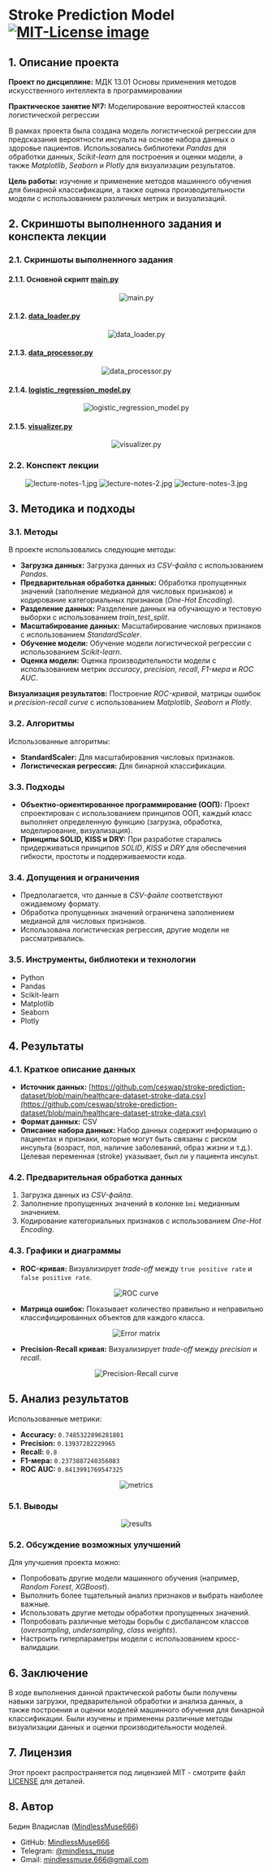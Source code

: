 # Stroke Prediction Model <a href="https://opensource.org/licenses/MIT"><img src="https://img.shields.io/badge/License-MIT-yellow.svg" alt="MIT-License image"></a>

## 1. Описание проекта

**Проект по дисциплине:** МДК 13.01 Основы применения методов искусственного интеллекта в программировании

**Практическое занятие №7:** Моделирование вероятностей классов логистической регрессии

В рамках проекта была создана модель логистической регрессии для предсказания вероятности инсульта на основе набора данных о здоровье пациентов. Использовались библиотеки *Pandas* для обработки данных, *Scikit-learn* для построения и оценки модели, а также *Matplotlib*, *Seaborn* и *Plotly* для визуализации результатов.

**Цель работы:** изучение и применение методов машинного обучения для бинарной классификации, а также оценка производительности модели с использованием различных метрик и визуализаций.


## 2. Скриншоты выполненного задания и конспекта лекции

### 2.1. Скриншоты выполненного задания

#### 2.1.1. Основной скрипт [main.py](src/main.py)

<p align="center">
  <img src="https://github.com/user-attachments/assets/19e6a10b-9f0d-4e64-8b97-9fb6ab7691de" alt="main.py">
</p>

#### 2.1.2. [data_loader.py](src/data_loader.py)

<p align="center">
  <img src="https://github.com/user-attachments/assets/241db9da-39a9-4a9f-89f7-100cc997d270" alt="data_loader.py">
</p>

#### 2.1.3. [data_processor.py](src/data_processor.py)

<p align="center">
  <img src="https://github.com/user-attachments/assets/5efa5888-0e9e-4d40-b351-ac2e41b3bb3f" alt="data_processor.py">
</p>

#### 2.1.4. [logistic_regression_model.py](src/logistic_regression_model.py)

<p align="center">
  <img src="https://github.com/user-attachments/assets/5b51b7cc-3185-44ff-b543-18a923a6ddc1" alt="logistic_regression_model.py">
</p>

#### 2.1.5. [visualizer.py](src/visualizer.py)

<p align="center">
  <img src="https://github.com/user-attachments/assets/e59fedfa-58e3-4cdd-ad01-0c84e97a08f0" alt="visualizer.py">
</p>

### 2.2. Конспект лекции

<p align="center">
  <img src="report\lecture-notes\lecture-notes-1.jpg" alt="lecture-notes-1.jpg">
  <img src="report\lecture-notes\lecture-notes-2.jpg" alt="lecture-notes-2.jpg">
  <img src="report\lecture-notes\lecture-notes-3.jpg" alt="lecture-notes-3.jpg">
</p>


## 3. Методика и подходы

### 3.1. Методы

В проекте использовались следующие методы:

* **Загрузка данных:** Загрузка данных из *CSV-файла* с использованием *Pandas*.
* **Предварительная обработка данных:** Обработка пропущенных значений (заполнение медианой для числовых признаков) и кодирование категориальных признаков (*One-Hot Encoding*).
* **Разделение данных:** Разделение данных на обучающую и тестовую выборки с использованием *train_test_split*.
* **Масштабирование данных:** Масштабирование числовых признаков с использованием *StandardScaler*.
* **Обучение модели:** Обучение модели логистической регрессии с использованием *Scikit-learn*.
* **Оценка модели:** Оценка производительности модели с использованием метрик *accuracy*, *precision*, *recall*, *F1-мера* и *ROC AUC*.

**Визуализация результатов:** Построение *ROC-кривой*, матрицы ошибок и *precision-recall curve* с использованием *Matplotlib*, *Seaborn* и *Plotly*.

### 3.2. Алгоритмы

Использованные алгоритмы:

* **StandardScaler:** Для масштабирования числовых признаков.
* **Логистическая регрессия:** Для бинарной классификации.

### 3.3. Подходы

* **Объектно-ориентированное программирование (ООП):**  Проект спроектирован с использованием принципов ООП, каждый класс выполняет определенную функцию (загрузка, обработка, моделирование, визуализация).
* **Принципы SOLID, KISS и DRY:** При разработке старались придерживаться принципов *SOLID*, *KISS* и *DRY* для обеспечения гибкости, простоты и поддерживаемости кода.

### 3.4. Допущения и ограничения

* Предполагается, что данные в *CSV-файле* соответствуют ожидаемому формату.
* Обработка пропущенных значений ограничена заполнением медианой для числовых признаков.
* Использована логистическая регрессия, другие модели не рассматривались.

### 3.5. Инструменты, библиотеки и технологии

* Python
* Pandas
* Scikit-learn
* Matplotlib
* Seaborn
* Plotly

## 4. Результаты

### 4.1. Краткое описание данных

* **Источник данных:** [https://github.com/ceswap/stroke-prediction-dataset/blob/main/healthcare-dataset-stroke-data.csv](https://github.com/ceswap/stroke-prediction-dataset/blob/main/healthcare-dataset-stroke-data.csv)
* **Формат данных:** CSV
* **Описание набора данных:** Набор данных содержит информацию о пациентах и признаки, которые могут быть связаны с риском инсульта (возраст, пол, наличие заболеваний, образ жизни и т.д.). Целевая переменная (stroke) указывает, был ли у пациента инсульт.

### 4.2. Предварительная обработка данных

1. Загрузка данных из *CSV-файла*.
2. Заполнение пропущенных значений в колонке `bmi` медианным значением.
3. Кодирование категориальных признаков с использованием *One-Hot Encoding*.

### 4.3. Графики и диаграммы

* **ROC-кривая:** Визуализирует *trade-off* между `true positive rate` и `false positive rate`.

<p align="center">
  <img src="https://github.com/user-attachments/assets/ebb78e68-62b8-414c-b959-480e0cc67ed6" alt="ROC curve">
</p>

* **Матрица ошибок:** Показывает количество правильно и неправильно классифицированных объектов для каждого класса.

<p align="center">
  <img src="https://github.com/user-attachments/assets/edb62155-0138-42e1-8f59-5fa31155618e" alt="Error matrix">
</p>

* **Precision-Recall кривая:** Визуализирует *trade-off* между *precision* и *recall*.

<p align="center">
  <img src="https://github.com/user-attachments/assets/1a1a662d-b829-4e13-b625-850955244271" alt="Precision-Recall curve">
</p>

## 5. Анализ результатов

Использованные метрики:

* **Accuracy:** `0.7485322896281801`
* **Precision:** `0.13937282229965`
* **Recall:** `0.8`
* **F1-мера:** `0.2373887240356083`
* **ROC AUC:** `0.8413991769547325`

<p align="center">
  <img src="https://github.com/user-attachments/assets/0022b2cf-7d18-47da-95f0-1ee47a74eec9" alt="metrics">
</p>

### 5.1. Выводы

<p align="center">
  <img src="https://github.com/user-attachments/assets/35863442-20dc-4f0c-ae80-1edc61b82066" alt="results">
</p>

### 5.2. Обсуждение возможных улучшений

Для улучшения проекта можно:

* Попробовать другие модели машинного обучения (например, *Random Forest*, *XGBoost*).
* Выполнить более тщательный анализ признаков и выбрать наиболее важные.
* Использовать другие методы обработки пропущенных значений.
* Попробовать различные методы борьбы с дисбалансом классов (*oversampling*, *undersampling*, *class weights*).
* Настроить гиперпараметры модели с использованием кросс-валидации.


## 6. Заключение

В ходе выполнения данной практической работы были получены навыки загрузки, предварительной обработки и анализа данных, а также построения и оценки моделей машинного обучения для бинарной классификации. Были изучены и применены различные методы визуализации данных и оценки производительности моделей.


## 7. Лицензия

Этот проект распространяется под лицензией MIT - смотрите файл [LICENSE](LICENSE) для деталей.


## 8. Автор

Бедин Владислав ([MindlessMuse666](https://github.com/MindlessMuse666))

* GitHub: [MindlessMuse666](https://github.com/MindlessMuse666 "Владислав: https://github.com/MindlessMuse666")
* Telegram: [@mindless_muse](t.me/mindless_muse)
* Gmail: [mindlessmuse.666@gmail.com](mindlessmuse.666@gmail.com)
